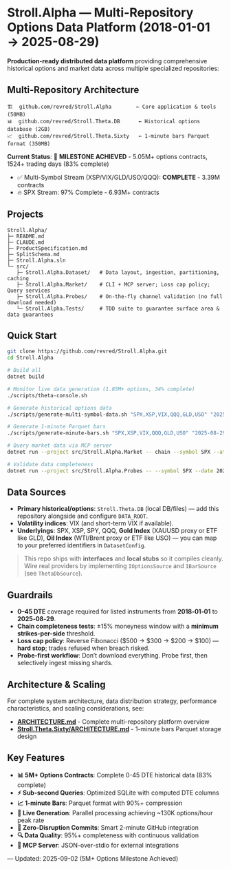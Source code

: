 # Stroll.Alpha — Multi-Repository Options Data Platform (2018-01-01 → 2025-08-29)

**Production-ready distributed data platform** providing comprehensive historical options and market data across multiple specialized repositories:

## Multi-Repository Architecture

```
🏗️  github.com/revred/Stroll.Alpha        ← Core application & tools (50MB)
📊  github.com/revred/Stroll.Theta.DB      ← Historical options database (2GB)  
📈  github.com/revred/Stroll.Theta.Sixty   ← 1-minute bars Parquet format (350MB)
```

**Current Status**: 🎉 **MILESTONE ACHIEVED** - 5.05M+ options contracts, 1524+ trading days (83% complete)
- ✅ Multi-Symbol Stream (XSP/VIX/GLD/USO/QQQ): **COMPLETE** - 3.39M contracts
- 🔥 SPX Stream: 97% Complete - 6.93M+ contracts

## Projects

```
Stroll.Alpha/
├─ README.md
├─ CLAUDE.md
├─ ProductSpecification.md
├─ SplitSchema.md
├─ Stroll.Alpha.sln
└─ src/
   ├─ Stroll.Alpha.Dataset/   # Data layout, ingestion, partitioning, caching
   ├─ Stroll.Alpha.Market/    # CLI + MCP server; Loss cap policy; Query services
   ├─ Stroll.Alpha.Probes/    # On-the-fly channel validation (no full download needed)
   └─ Stroll.Alpha.Tests/     # TDD suite to guarantee surface area & data guarantees
```

## Quick Start

```bash
git clone https://github.com/revred/Stroll.Alpha.git
cd Stroll.Alpha

# Build all
dotnet build

# Monitor live data generation (1.85M+ options, 34% complete)
./scripts/theta-console.sh

# Generate historical options data
./scripts/generate-multi-symbol-data.sh "SPX,XSP,VIX,QQQ,GLD,USO" "2025-08-29" "2018-01-01"

# Generate 1-minute Parquet bars
./scripts/generate-minute-bars.sh "SPX,XSP,VIX,QQQ,GLD,USO" "2025-08-29" "2025-08-01"

# Query market data via MCP server
dotnet run --project src/Stroll.Alpha.Market -- chain --symbol SPX --at 2023-10-31T18:45:00Z --json

# Validate data completeness
dotnet run --project src/Stroll.Alpha.Probes -- --symbol SPX --date 2023-10-31 --depth 8
```

## Data Sources

- **Primary historical/options**: `Stroll.Theta.DB` (local DB/files) — add this repository alongside and configure `DATA_ROOT`.
- **Volatility indices**: VIX (and short-term VIX if available).
- **Underlyings**: SPX, XSP, SPY, QQQ, **Gold Index** (XAUUSD proxy or ETF like GLD), **Oil Index** (WTI/Brent proxy or ETF like USO) — you can map to your preferred identifiers in `DatasetConfig`.

> This repo ships with **interfaces** and **local stubs** so it compiles cleanly.
> Wire real providers by implementing `IOptionsSource` and `IBarSource` (see `ThetaDbSource`).

## Guardrails

- **0–45 DTE** coverage required for listed instruments from **2018‑01‑01** to **2025‑08‑29**.
- **Chain completeness tests**: ±15% moneyness window with a **minimum strikes-per-side** threshold.
- **Loss cap policy**: Reverse Fibonacci ($500 → $300 → $200 → $100) — **hard stop**; trades refused when breach risked.
- **Probe-first workflow**: Don’t download everything. Probe first, then selectively ingest missing shards.

## Architecture & Scaling

For complete system architecture, data distribution strategy, performance characteristics, and scaling considerations, see:

- **[ARCHITECTURE.md](ARCHITECTURE.md)** - Complete multi-repository platform overview
- **[Stroll.Theta.Sixty/ARCHITECTURE.md](https://github.com/revred/Stroll.Theta.Sixty/blob/main/ARCHITECTURE.md)** - 1-minute bars Parquet storage design

## Key Features

- **📊 5M+ Options Contracts**: Complete 0-45 DTE historical data (83% complete)
- **⚡ Sub-second Queries**: Optimized SQLite with computed DTE columns  
- **📈 1-minute Bars**: Parquet format with 90%+ compression
- **🔄 Live Generation**: Parallel processing achieving ~130K options/hour peak rate
- **🚀 Zero-Disruption Commits**: Smart 2-minute GitHub integration
- **🔍 Data Quality**: 95%+ completeness with continuous validation
- **📱 MCP Server**: JSON-over-stdio for external integrations

— Updated: 2025-09-02 (5M+ Options Milestone Achieved)
